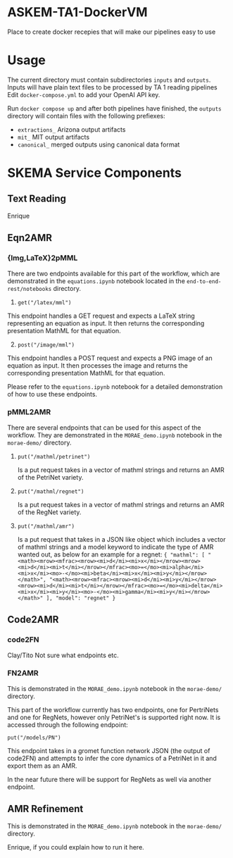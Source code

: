 # ASKEM-TA1-DockerVM
Place to create docker recepies that will make our pipelines easy to use

# Usage
The current directory must contain subdirectories `inputs` and `outputs`. Inputs will have plain text files to be processed by TA 1 reading pipelines
Edit `docker-compose.yml` to add your OpenAI API key.

Run `docker compose up` and after both pipelines have finished, the `outputs` directory will contain files with the following prefiexes:
- `extractions_` Arizona output artifacts
- `mit_` MIT output artifacts
- `canonical_` merged outputs using canonical data format

# SKEMA Service Components

## Text Reading

Enrique

## Eqn2AMR

### {Img,LaTeX}2pMML

There are two endpoints available for this part of the workflow, which are demonstrated in the `equations.ipynb` notebook located in the `end-to-end-rest/notebooks` directory.

1. `get("/latex/mml")`

This endpoint handles a GET request and expects a LaTeX string representing an equation as input. It then returns the corresponding presentation MathML for that equation.

2. `post("/image/mml")`

This endpoint handles a POST request and expects a PNG image of an equation as input. It then processes the image and returns the corresponding presentation MathML for that equation.

Please refer to the `equations.ipynb` notebook for a detailed demonstration of how to use these endpoints.


### pMML2AMR

There are several endpoints that can be used for this aspect of the workflow. They are demonstrated in the `MORAE_demo.ipynb` notebook in the `morae-demo/` directory. 

1. `put("/mathml/petrinet")` 

	Is a put request takes in a vector of mathml strings and returns an AMR of the PetriNet variety. 
2. `put("/mathml/regnet")`

	Is a put request takes in a vector of mathml strings and returns an AMR of the RegNet variety.
	
3. `put("/mathml/amr")` 

	Is a put request that takes in a JSON like object which includes a vector of mathml strings and a model keyword to indicate the type of AMR wanted out, as below for an example for a regnet:
	`{
    "mathml": [
        "<math><mrow><mfrac><mrow><mi>d</mi><mi>x</mi></mrow><mrow><mi>d</mi><mi>t</mi></mrow></mfrac><mo>=</mo><mi>alpha</mi><mi>x</mi><mo>-</mo><mi>beta</mi><mi>x</mi><mi>y</mi></mrow></math>",
        "<math><mrow><mfrac><mrow><mi>d</mi><mi>y</mi></mrow><mrow><mi>d</mi><mi>t</mi></mrow></mfrac><mo>=</mo><mi>delta</mi><mi>x</mi><mi>y</mi><mo>-</mo><mi>gamma</mi><mi>y</mi></mrow></math>"
    ],
    "model": "regnet"
}`


## Code2AMR

### code2FN

Clay/Tito Not sure what endpoints etc.

### FN2AMR

This is demonstrated in the `MORAE_demo.ipynb` notebook in the `morae-demo/` directory.

This part of the workflow currently has two endpoints, one for PertriNets and one for RegNets, however only PetriNet's is supported right now. It is accessed through the following endpoint: 

`put("/models/PN")`

This endpoint takes in a gromet function network JSON (the output of code2FN) and attempts to infer the core dynamics of a PetriNet in it and export them as an AMR. 

In the near future there will be support for RegNets as well via another endpoint.

## AMR Refinement

This is demonstrated in the `MORAE_demo.ipynb` notebook in the `morae-demo/` directory.

Enrique, if you could explain how to run it here. 
